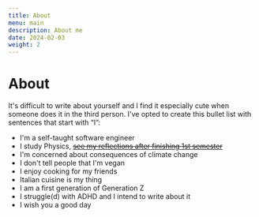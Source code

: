 ```yaml
---
title: About
menu: main
description: About me
date: 2024-02-03
weight: 2
---
```


# About

It's difficult to write about yourself and I find it especially cute when someone does it in the third person. I've opted to create this bullet list with sentences that start with “I”:

- I'm a self-taught software engineer
- I study Physics, [<s>see my reflections after finishing 1st semester</s>]()
- I'm concerned about consequences of climate change
- I don't tell people that I'm vegan
- I enjoy cooking for my friends
- Italian cuisine is my thing
- I am a first generation of Generation Z
- I struggle(d) with ADHD and I intend to write about it
- I wish you a good day
